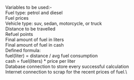 Variables to be used:-\
Fuel type: petrol and diesel\
Fuel prices\
Vehicle type: suv, sedan, motorcycle, or truck\
Distance to be travelled\
Refuel points\
Final amount of fuel in liters\
Final amount of fuel in cash\
Defined formula:\
fuel(liter) = distance / avg fuel consumption\
cash = fuel(liters) * price per liter\
Database connection to store every successful calculation\
Internet connection to scrap for the recent prices of fuel.\
